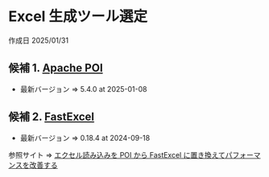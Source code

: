 # Excel 生成ツール選定

作成日 2025/01/31

## 候補 1. [Apache POI](https://poi.apache.org/)

- 最新バージョン => 5.4.0 at 2025-01-08

## 候補 2. [FastExcel](https://github.com/dhatim/fastexcel)

- 最新バージョン => 0.18.4 at 2024-09-18

参照サイト => [エクセル読み込みを POI から FastExcel に置き換えてパフォーマンスを改善する](https://zenn.dev/loglass/articles/03dfda8e1fe86d)
